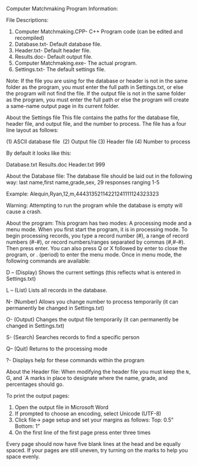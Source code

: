 Computer Matchmaking Program Information:

File Descriptions:
1. Computer Matchmaking.CPP- C++ Program code (can be edited and recompiled)
2. Database.txt- Default database file.
3. Header.txt- Default header file.
4. Results.doc- Default output file.
4. Computer Matchmaking.exe- The actual program.
5. Settings.txt- The default settings file. 

Note: If the file you are using for the database or header is not in the same folder as the program, you must enter the full path in Settings.txt, or else the program will not find the file. If the output file is not in the same folder as the program, you must enter the full path or else the program will create a same-name output page in its current folder.

About the Settings file
This file contains the paths for the database file, header file, and output file, and the number to process. The file has a four line layout as follows:

(1) ASCII database file 
(2) Output file
(3) Header file
(4) Number to process

By default it looks like this:

Database.txt
Results.doc
Header.txt
999

About the Database file:
The database file should be laid out in the following way:
last name,first name,grade,sex, 29 responses ranging 1-5

Example:
Alequin,Ryan,12,m,44431352114221241111124323323

Warning: Attempting to run the program while the database is empty will cause a crash.

About the program:
This program has two modes:  A processing mode and a menu mode.
When you first start the program, it is in processing mode. To begin processing records, you type a record number (#), a range of record numbers (#-#), or record numbers/ranges separated by commas (#,#-#). Then press enter. You can also press Q or X followed by enter to close the program, or . (period) to enter the menu mode. Once in menu mode, the following commands are available:

D – (Display) Shows the current settings (this reflects what is entered in Settings.txt)

L – (List) Lists all records in the database.

N- (Number) Allows you change number to process temporarily (it can permanently be changed in Settings.txt)

O- (Output) Changes the output file temporarily (it can permanently be changed in Settings.txt)

S- (Search) Searches records to find a specific person

Q– (Quit) Returns to the processing mode

?- Displays help for these commands within the program

About the Header file:
 When modifying the header file you must keep the `N, `G, and `A marks in place to designate where the name, grade, and percentages should go.

To print the output pages: 
1. Open the output file in Microsoft Word
2. If prompted to choose an encoding, select Unicode (UTF-8)
3. Click file-> page setup and set your margins as follows:    Top: 0.5”    Bottom: 1”
4. On the first line of the first page press enter three times

Every page should now have five blank lines at the head and be equally spaced. If your pages are still uneven, try turning on the  marks to help you space evenly.